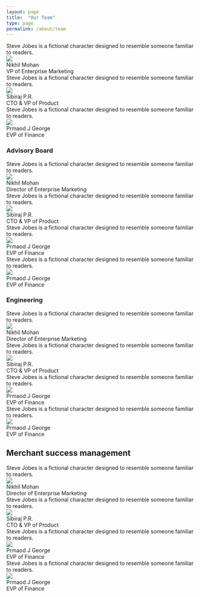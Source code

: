```yaml
---
layout: page
title:  "Our Team"
type: page
permalink: /about/team
---
```



<div class="ui four column stackable grid team">

  <div class="column">
    <div class="ui fluid card red special">
      <div class="blurring dimmable image">
        <div class="ui dimmer">
          <div class="content">
            <div class="center">
              <div class="description">
                Steve Jobes is a fictional character designed to resemble someone familiar to readers.
              </div>
            </div>
          </div>
        </div>
        <img src="/public/img/team/nikhil-mohan.jpg">
      </div>
      <div class="content">
        <span class="header">Nikhil Mohan</span>
        <div class="meta">
          VP of Enterprise Marketing
        </div>
      </div>
      <div class="extra content">
        <div class="right floated author">
          <a target="_blank" href="http://in.linkedin.com/nikhilmkumar"><i class="linkedin icon"></i></a>
          <a target="_blank" href="https://twitter.com/nikhilmohan7"><i class="twitter icon"></i></a>
        </div>
      </div>
    </div>
  </div>

  <div class="column">
    <div class="ui fluid card red special">
      <div class="blurring dimmable image">
        <div class="ui dimmer">
          <div class="content">
            <div class="center">
              <div class="description">
                Steve Jobes is a fictional character designed to resemble someone familiar to readers.
              </div>
            </div>
          </div>
        </div>
        <img src="/public/img/team/nikhil-mohan.jpg">
      </div>
      <div class="content">
        <span class="header">Sibiraj P.R. </span>
        <div class="meta">
          CTO & VP of Product
        </div>
      </div>
      <div class="extra content">
        <div class="right floated author">
          <a target="_blank" href="http://in.linkedin.com/nikhilmkumar"><i class="linkedin icon"></i></a>
          <a target="_blank" href="https://twitter.com/nikhilmohan7"><i class="twitter icon"></i></a>
        </div>
      </div>
    </div>
  </div>

  <div class="column">
    <div class="ui fluid card red special">
      <div class="blurring dimmable image">
        <div class="ui dimmer">
          <div class="content">
            <div class="center">
              <div class="description">
                Steve Jobes is a fictional character designed to resemble someone familiar to readers.
              </div>
            </div>
          </div>
        </div>
        <img src="/public/img/team/nikhil-mohan.jpg">
      </div>
      <div class="content">
        <span class="header">Prmaod J George</span>
        <div class="meta">
          EVP of Finance
        </div>
      </div>
      <div class="extra content">
        <div class="right floated author">
          <a target="_blank" href="http://in.linkedin.com/nikhilmkumar"><i class="linkedin icon"></i></a>
          <a target="_blank" href="https://twitter.com/nikhilmohan7"><i class="twitter icon"></i></a>
        </div>
      </div>
    </div>
  </div>


</div>

<div class="ui divider hidden horizontal bigger"></div>
<h3>Advisory Board</h3>
<div class="ui four column stackable grid team">

  <div class="column">
    <div class="ui fluid card red special">
      <div class="blurring dimmable image">
        <div class="ui dimmer">
          <div class="content">
            <div class="center">
              <div class="description">
                Steve Jobes is a fictional character designed to resemble someone familiar to readers.
              </div>
            </div>
          </div>
        </div>
        <img src="/public/img/team/nikhil-mohan.jpg">
      </div>
      <div class="content">
        <span class="header">Nikhil Mohan</span>
        <div class="meta">
          Director of Enterprise Marketing
        </div>
      </div>
      <div class="extra content">
        <div class="right floated author">
          <a target="_blank" href="http://in.linkedin.com/nikhilmkumar"><i class="linkedin icon"></i></a>
          <a target="_blank" href="https://twitter.com/nikhilmohan7"><i class="twitter icon"></i></a>
        </div>
      </div>
    </div>
  </div>

  <div class="column">
    <div class="ui fluid card red special">
      <div class="blurring dimmable image">
        <div class="ui dimmer">
          <div class="content">
            <div class="center">
              <div class="description">
                Steve Jobes is a fictional character designed to resemble someone familiar to readers.
              </div>
            </div>
          </div>
        </div>
        <img src="/public/img/team/nikhil-mohan.jpg">
      </div>
      <div class="content">
        <span class="header">Sibiraj P.R. </span>
        <div class="meta">
          CTO & VP of Product
        </div>
      </div>
      <div class="extra content">
        <div class="right floated author">
          <a target="_blank" href="http://in.linkedin.com/nikhilmkumar"><i class="linkedin icon"></i></a>
          <a target="_blank" href="https://twitter.com/nikhilmohan7"><i class="twitter icon"></i></a>
        </div>
      </div>
    </div>
  </div>

  <div class="column">
    <div class="ui fluid card red special">
      <div class="blurring dimmable image">
        <div class="ui dimmer">
          <div class="content">
            <div class="center">
              <div class="description">
                Steve Jobes is a fictional character designed to resemble someone familiar to readers.
              </div>
            </div>
          </div>
        </div>
        <img src="/public/img/team/nikhil-mohan.jpg">
      </div>
      <div class="content">
        <span class="header">Prmaod J George</span>
        <div class="meta">
          EVP of Finance
        </div>
      </div>
      <div class="extra content">
        <div class="right floated author">
          <a target="_blank" href="http://in.linkedin.com/nikhilmkumar"><i class="linkedin icon"></i></a>
          <a target="_blank" href="https://twitter.com/nikhilmohan7"><i class="twitter icon"></i></a>
        </div>
      </div>
    </div>
  </div>

  <div class="column">
    <div class="ui fluid card red special">
      <div class="blurring dimmable image">
        <div class="ui dimmer">
          <div class="content">
            <div class="center">
              <div class="description">
                Steve Jobes is a fictional character designed to resemble someone familiar to readers.
              </div>
            </div>
          </div>
        </div>
        <img src="/public/img/team/nikhil-mohan.jpg">
      </div>
      <div class="content">
        <span class="header">Prmaod J George</span>
        <div class="meta">
          EVP of Finance
        </div>
      </div>
      <div class="extra content">
        <div class="right floated author">
          <a target="_blank" href="http://in.linkedin.com/nikhilmkumar"><i class="linkedin icon"></i></a>
          <a target="_blank" href="https://twitter.com/nikhilmohan7"><i class="twitter icon"></i></a>
        </div>
      </div>
    </div>
  </div>


</div>


<div class="ui divider hidden horizontal bigger"></div>
<h3>Engineering</h3>
<div class="ui four column stackable grid team">

  <div class="column">
    <div class="ui fluid card red special">
      <div class="blurring dimmable image">
        <div class="ui dimmer">
          <div class="content">
            <div class="center">
              <div class="description">
                Steve Jobes is a fictional character designed to resemble someone familiar to readers.
              </div>
            </div>
          </div>
        </div>
        <img src="/public/img/team/nikhil-mohan.jpg">
      </div>
      <div class="content">
        <span class="header">Nikhil Mohan</span>
        <div class="meta">
          Director of Enterprise Marketing
        </div>
      </div>
      <div class="extra content">
        <div class="right floated author">
          <a target="_blank" href="http://in.linkedin.com/nikhilmkumar"><i class="linkedin icon"></i></a>
          <a target="_blank" href="https://twitter.com/nikhilmohan7"><i class="twitter icon"></i></a>
        </div>
      </div>
    </div>
  </div>

  <div class="column">
    <div class="ui fluid card red special">
      <div class="blurring dimmable image">
        <div class="ui dimmer">
          <div class="content">
            <div class="center">
              <div class="description">
                Steve Jobes is a fictional character designed to resemble someone familiar to readers.
              </div>
            </div>
          </div>
        </div>
        <img src="/public/img/team/nikhil-mohan.jpg">
      </div>
      <div class="content">
        <span class="header">Sibiraj P.R. </span>
        <div class="meta">
          CTO & VP of Product
        </div>
      </div>
      <div class="extra content">
        <div class="right floated author">
          <a target="_blank" href="http://in.linkedin.com/nikhilmkumar"><i class="linkedin icon"></i></a>
          <a target="_blank" href="https://twitter.com/nikhilmohan7"><i class="twitter icon"></i></a>
        </div>
      </div>
    </div>
  </div>

  <div class="column">
    <div class="ui fluid card red special">
      <div class="blurring dimmable image">
        <div class="ui dimmer">
          <div class="content">
            <div class="center">
              <div class="description">
                Steve Jobes is a fictional character designed to resemble someone familiar to readers.
              </div>
            </div>
          </div>
        </div>
        <img src="/public/img/team/nikhil-mohan.jpg">
      </div>
      <div class="content">
        <span class="header">Prmaod J George</span>
        <div class="meta">
          EVP of Finance
        </div>
      </div>
      <div class="extra content">
        <div class="right floated author">
          <a target="_blank" href="http://in.linkedin.com/nikhilmkumar"><i class="linkedin icon"></i></a>
          <a target="_blank" href="https://twitter.com/nikhilmohan7"><i class="twitter icon"></i></a>
        </div>
      </div>
    </div>
  </div>

  <div class="column">
    <div class="ui fluid card red special">
      <div class="blurring dimmable image">
        <div class="ui dimmer">
          <div class="content">
            <div class="center">
              <div class="description">
                Steve Jobes is a fictional character designed to resemble someone familiar to readers.
              </div>
            </div>
          </div>
        </div>
        <img src="/public/img/team/nikhil-mohan.jpg">
      </div>
      <div class="content">
        <span class="header">Prmaod J George</span>
        <div class="meta">
          EVP of Finance
        </div>
      </div>
      <div class="extra content">
        <div class="right floated author">
          <a target="_blank" href="http://in.linkedin.com/nikhilmkumar"><i class="linkedin icon"></i></a>
          <a target="_blank" href="https://twitter.com/nikhilmohan7"><i class="twitter icon"></i></a>
        </div>
      </div>
    </div>
  </div>


</div>

<div class="ui divider hidden horizontal bigger"></div>
<h2>Merchant success management</h2>
<div class="ui four column stackable grid team">

  <div class="column">
    <div class="ui fluid card red special">
      <div class="blurring dimmable image">
        <div class="ui dimmer">
          <div class="content">
            <div class="center">
              <div class="description">
                Steve Jobes is a fictional character designed to resemble someone familiar to readers.
              </div>
            </div>
          </div>
        </div>
        <img src="/public/img/team/nikhil-mohan.jpg">
      </div>
      <div class="content">
        <span class="header">Nikhil Mohan</span>
        <div class="meta">
          Director of Enterprise Marketing
        </div>
      </div>
      <div class="extra content">
        <div class="right floated author">
          <a target="_blank" href="http://in.linkedin.com/nikhilmkumar"><i class="linkedin icon"></i></a>
          <a target="_blank" href="https://twitter.com/nikhilmohan7"><i class="twitter icon"></i></a>
        </div>
      </div>
    </div>
  </div>

  <div class="column">
    <div class="ui fluid card red special">
      <div class="blurring dimmable image">
        <div class="ui dimmer">
          <div class="content">
            <div class="center">
              <div class="description">
                Steve Jobes is a fictional character designed to resemble someone familiar to readers.
              </div>
            </div>
          </div>
        </div>
        <img src="/public/img/team/nikhil-mohan.jpg">
      </div>
      <div class="content">
        <span class="header">Sibiraj P.R. </span>
        <div class="meta">
          CTO & VP of Product
        </div>
      </div>
      <div class="extra content">
        <div class="right floated author">
          <a target="_blank" href="http://in.linkedin.com/nikhilmkumar"><i class="linkedin icon"></i></a>
          <a target="_blank" href="https://twitter.com/nikhilmohan7"><i class="twitter icon"></i></a>
        </div>
      </div>
    </div>
  </div>

  <div class="column">
    <div class="ui fluid card red special">
      <div class="blurring dimmable image">
        <div class="ui dimmer">
          <div class="content">
            <div class="center">
              <div class="description">
                Steve Jobes is a fictional character designed to resemble someone familiar to readers.
              </div>
            </div>
          </div>
        </div>
        <img src="/public/img/team/nikhil-mohan.jpg">
      </div>
      <div class="content">
        <span class="header">Prmaod J George</span>
        <div class="meta">
          EVP of Finance
        </div>
      </div>
      <div class="extra content">
        <div class="right floated author">
          <a target="_blank" href="http://in.linkedin.com/nikhilmkumar"><i class="linkedin icon"></i></a>
          <a target="_blank" href="https://twitter.com/nikhilmohan7"><i class="twitter icon"></i></a>
        </div>
      </div>
    </div>
  </div>

  <div class="column">
    <div class="ui fluid card red special">
      <div class="blurring dimmable image">
        <div class="ui dimmer">
          <div class="content">
            <div class="center">
              <div class="description">
                Steve Jobes is a fictional character designed to resemble someone familiar to readers.
              </div>
            </div>
          </div>
        </div>
        <img src="/public/img/team/nikhil-mohan.jpg">
      </div>
      <div class="content">
        <span class="header">Prmaod J George</span>
        <div class="meta">
          EVP of Finance
        </div>
      </div>
      <div class="extra content">
        <div class="right floated author">
          <a target="_blank" href="http://in.linkedin.com/nikhilmkumar"><i class="linkedin icon"></i></a>
          <a target="_blank" href="https://twitter.com/nikhilmohan7"><i class="twitter icon"></i></a>
        </div>
      </div>
    </div>
  </div>


</div>
